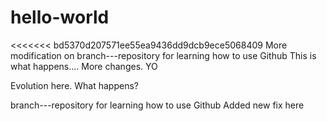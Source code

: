 # hello-world
<<<<<<< bd5370d207571ee55ea9436dd9dcb9ece5068409
More modification on branch---repository for learning how to use Github
This is what happens....
More changes. YO

Evolution here. What happens?

branch---repository for learning how to use Github
Added new fix here
